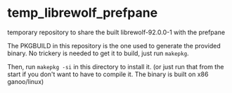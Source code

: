 # temp_librewolf_prefpane
temporary repository to share the built librewolf-92.0.0-1 with the prefpane

The PKGBUILD in this repository is the one used to generate the provided binary.
No trickery is needed to get it to build, just run `makepkg`.

Then, run `makepkg -si` in this directory to install it. (or just run that from the start if you don't want to have to compile it. The binary is built on x86 ganoo/linux)
